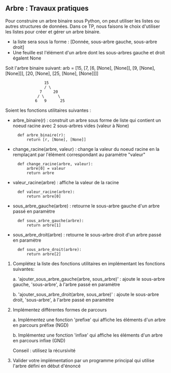 ## Arbre : Travaux pratiques

Pour construire un arbre binaire sous Python, on peut utiliser les listes ou autres structures de données.
Dans ce TP, nous faisons le choix d'utiliser les listes pour créer et gérer un arbre binaire.
* la liste sera sous la forme : [Donnée, sous-arbre gauche, sous-arbre droit]
* Une feuille est l'élément d'un arbre dont les sous-arbres gauche et droit égalent None

Soit l'arbre binaire suivant:
    arb = [15, [7, [6, [None], [None]], [9, [None], [None]]], [20, [None], [25, [None], [None]]]]

                     15
                     / \
                   7     20
                  / \      \
                 6   9      25

Soient les fonctions utilitaires suivantes :

* arbre_binaire(r)  : construit un arbre sous forme de liste qui contient un noeud racine avec 2 sous-arbres vides (valeur à None)

        def arbre_binaire(r):
            return [r, [None], [None]]

* change_racine(arbre, valeur) : change la valeur du noeud racine en la remplaçant par l'élément correspondant au paramètre "valeur"

        def change_racine(arbre, valeur):
            arbre[0] = valeur
            return arbre

* valeur_racine(arbre) : affiche la valeur de la racine

        def valeur_racine(arbre):
            return arbre[0]

* sous_arbre_gauche(arbre) : retourne le sous-arbre gauche d'un arbre passé en paramètre

        def sous_arbre_gauche(arbre):
            return arbre[1]

* sous_arbre_droit(arbre) :  retourne le sous-arbre droit d'un arbre passé en paramètre

        def sous_arbre_droit(arbre):
            return arbre[2]

1. Complétez la liste des fonctions utilitaires en implémentant les fonctions suivantes:

    a. 'ajouter_sous_arbre_gauche(arbre, sous_arbre)' : ajoute le sous-arbre gauche, 'sous-arbre', à l'arbre passé en paramètre

    b. 'ajouter_sous_arbre_droit(arbre, sous_arbre)' :  ajoute le sous-arbre droit, 'sous-arbre', à l'arbre passé en paramètre

2. Implémentez différentes formes de parcours

    a. Implémentez une fonction 'prefixe' qui affiche les éléments d'un arbre en parcours préfixe (NGD)

    b. Implémentez une fonction 'infixe' qui affiche les éléments d'un arbre en parcours infixe (GND)

    Conseil : utilisez la récursivité

3. Valider votre implémentation par un programme principal qui utilise l'arbre défini en début d'énoncé
